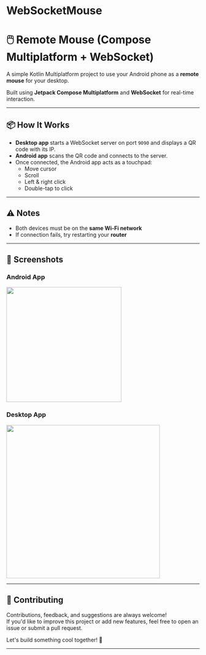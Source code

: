 # WebSocketMouse

# 🖱️ Remote Mouse (Compose Multiplatform + WebSocket)

A simple Kotlin Multiplatform project to use your Android phone as a **remote mouse** for your desktop.

Built using **Jetpack Compose Multiplatform** and **WebSocket** for real-time interaction.

---

## 📦 How It Works

- **Desktop app** starts a WebSocket server on port `9090` and displays a QR code with its IP.
- **Android app** scans the QR code and connects to the server.
- Once connected, the Android app acts as a touchpad:
  - Move cursor
  - Scroll
  - Left & right click
  - Double-tap to click

---

## ⚠️ Notes

- Both devices must be on the **same Wi-Fi network**
- If connection fails, try restarting your **router**

---

## 📸 Screenshots

### Android App

<img src="assets/screenshots/android.png" width="300" />

### Desktop App

<img src="assets/screenshots/desktop.png" width="400" />

---

## 🤝 Contributing

Contributions, feedback, and suggestions are always welcome!  
If you'd like to improve this project or add new features, feel free to open an issue or submit a pull request.

Let's build something cool together! 🚀

---

